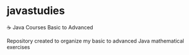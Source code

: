 # javastudies
☕ Java Courses Basic to Advanced

Repository created to organize my basic to advanced Java mathematical exercises


